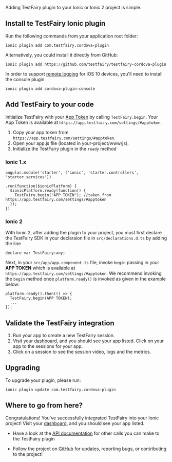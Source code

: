 Adding TestFairy plugin to your Ionic or Ionic 2 project is simple. 

## Install te TestFairy Ionic plugin

Run the following commands from your application root folder:

```
ionic plugin add com.testfairy.cordova-plugin
```

Alternatively, you could install it directly from GitHub:

```
ionic plugin add https://github.com/testfairy/testfairy-cordova-plugin
```

In order to support [remote logging](https://docs.testfairy.com/iOS_SDK/Remote_Logging.html) for iOS 10 devices, you'll need to install the console plugin

```
ionic plugin add cordova-plugin-console
```

## Add TestFairy to your code

Initialize TestFairy with your [App Token](https://app.testfairy.com/settings/#apptoken) by calling `TestFairy.begin`. 
Your App Token is available at `https://app.testfairy.com/settings/#apptoken`.

1. Copy your app token from `https://app.testfairy.com/settings/#apptoken`.
2. Open your app.js file (located in your-project/www/js).
3. Initialize the TestFairy plugin in the `ready` method

### Ionic 1.x

```
angular.module('starter', ['ionic', 'starter.controllers', 'starter.services'])

.run(function($ionicPlatform) {
  $ionicPlatform.ready(function() {
    TestFairy.begin("APP TOKEN"); //taken from https://app.testfairy.com/settings/#apptoken 
  });
})
```

### Ionic 2

With Ionic 2, after adding the plugin to your project, you must first declare the TestFairy SDK in your declaraion file in `src/declarations.d.ts` by adding the line

```
declare var TestFairy:any;
```

Next, in your `src/app/app.component.ts` file, invoke `begin` passing in your **APP TOKEN** which is available at `https://app.testfairy.com/settings/#apptoken`. We recommend invoking the `begin` method once `platform.ready()` is invoked as given in the example below:

```
platform.ready().then(() => {
  TestFairy.begin(APP TOKEN);
  ...
});
```

## Validate the TestFairy integration
1. Run your app to create a new TestFairy session.
2. Visit your [dashboard](http://app.testfairy.com/), and you should see your app listed. Click on your app to the sessions for your app.
3. Click on a session to see the session video, logs and the metrics.

## Upgrading

To upgrade your plugin, please run:

```
ionic plugin update com.testfairy.cordova-plugin
```

## Where to go from here?

Congratulations! You've successfully integrated TestFairy into your Ionic project! Visit your [dashboard](http://app.testfairy.com/), and you should see your app listed.

* Have a look at the [API documentation](https://github.com/testfairy/testfairy-cordova-plugin/blob/master/www/testfairy.js) for other calls you can make to the TestFairy plugin

* Follow the project on [GitHub](https://github.com/testfairy/testfairy-cordova-plugin) for updates, reporting bugs, or contributing to the project!
 
